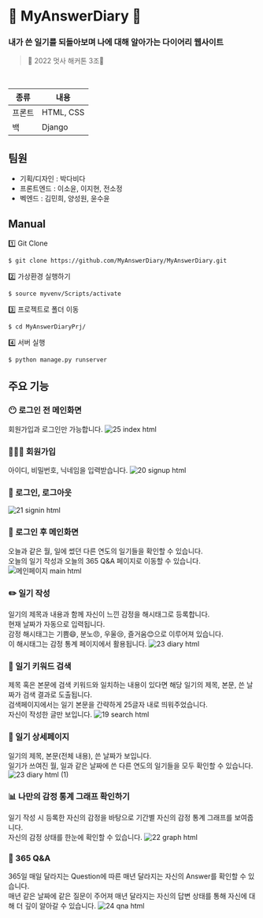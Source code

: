 # 📗 MyAnswerDiary 📗
<h3>내가 쓴 일기를 되돌아보며 나에 대해 알아가는 다이어리 웹사이트</h3>

> 🦁 2022 멋사 해커톤 3조🦁

</br>

|종류|내용|
|------|---|
|프론트|HTML, CSS|
|백|Django|


## 팀원
- 기획/디자인 : 박다비다</br>
- 프론트엔드 : 이소윤, 이지현, 전소정</br>
- 벡엔드 : 김민희, 양성원, 윤수윤</br>


## Manual

1️⃣ Git Clone </br>

```
$ git clone https://github.com/MyAnswerDiary/MyAnswerDiary.git
```

2️⃣ 가상환경 실행하기
```
$ source myvenv/Scripts/activate
```

3️⃣ 프로젝트로 폴더 이동

```
$ cd MyAnswerDiaryPrj/
```
4️⃣ 서버 실행
```
$ python manage.py runserver
```


## 주요 기능

### 😶 로그인 전 메인화면
회원가입과 로그인만 가능합니다.
![25 index html](https://user-images.githubusercontent.com/86403488/184388266-faa68c42-3351-493b-bf8e-46c4643ee9a3.png)

### 👩‍👧‍👧 회원가입
아이디, 비밀번호, 닉네임을 입력받습니다.
![20 signup html](https://user-images.githubusercontent.com/86403488/184384232-cb27db69-ba1f-44a4-8b3c-b3b389f8a153.png)

### 🔐 로그인, 로그아웃
![21 signin html](https://user-images.githubusercontent.com/86403488/184384275-b4457b8d-0d0e-4b26-b5b8-fca38da33b90.png)

### 🏡 로그인 후 메인화면
오늘과 같은 월, 일에 썼던 다른 연도의 일기들을 확인할 수 있습니다.</br>
오늘의 일기 작성과 오늘의 365 Q&A 페이지로 이동할 수 있습니다.
![메인페이지 main html](https://user-images.githubusercontent.com/86403488/184384417-b9e06aa7-2e0d-4f1a-9d2e-fb433160475f.png)

### ✏️ 일기 작성 
일기의 제목과 내용과 함께 자신이 느낀 감정을 해시태그로 등록합니다.</br>
현재 날짜가 자동으로 입력됩니다.</br>
감정 해시태그는 기쁨😄, 분노😠, 우울😢, 즐거움😊으로 이루어져 있습니다.</br>
이 해시태그는 감정 통계 페이지에서 활용됩니다.
![23 diary html](https://user-images.githubusercontent.com/86403488/184384444-fea2a9ab-9122-4a71-a931-317d9f54beb0.png)

### 🔎 일기 키워드 검색 
제목 혹은 본문에 검색 키워드와 일치하는 내용이 있다면 해당 일기의 제목, 본문, 쓴 날짜가 검색 결과로 도출됩니다.</br>
검색페이지에서는 일기 본문을 간략하게 25글자 내로 띄워주었습니다.</br>
자신이 작성한 글만 보입니다.
![19 search html](https://user-images.githubusercontent.com/86403488/184384565-c77129f9-e64d-4cd7-b641-691b73f643f0.png)

### 📗 일기 상세페이지
일기의 제목, 본문(전체 내용), 쓴 날짜가 보입니다.</br>
일기가 쓰여진 월, 일과 같은 날짜에 쓴 다른 연도의 일기들을 모두 확인할 수 있습니다.
![23 diary html (1)](https://user-images.githubusercontent.com/86403488/184386532-512f8d85-6e55-415f-b4fb-a958039b0dec.png)

### 📊 나만의 감정 통계 그래프 확인하기
일기 작성 시 등록한 자신의 감정을 바탕으로 기간별 자신의 감정 통계 그래프를 보여줍니다.</br>
자신의 감정 상태를 한눈에 확인할 수 있습니다.
![22 graph html](https://user-images.githubusercontent.com/86403488/184384595-ccc2d00d-a721-4184-89b2-8b97763b660f.png)

### 🤔 365 Q&A
365일 매일 달라지는 Question에 따른 매년 달라지는 자신의 Answer를 확인할 수 있습니다.</br>
매년 같은 날짜에 같은 질문이 주어져 매년 달라지는 자신의 답변 상태를 통해 자신에 대해 더 깊이 알아갈 수 있습니다.
![24 qna html](https://user-images.githubusercontent.com/86403488/184384629-1a3b5936-cfd2-43d3-adf1-934e2b80abb0.png)

